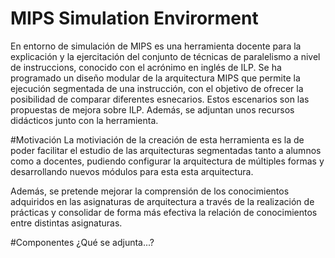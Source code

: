 # MIPS Simulation Envirorment
En entorno de simulación de MIPS es una herramienta docente para la explicación y la ejercitación del conjunto de técnicas de paralelismo a nivel de instruccions, conocido con el acrónimo en inglés de ILP. Se ha programado un diseño modular de la arquitectura MIPS que permite la ejecución segmentada de una instrucción, con el objetivo de ofrecer la posibilidad de comparar diferentes esnecarios. Estos escenarios son las propuestas de mejora sobre ILP. Además, se adjuntan unos recursos didácticos junto con la herramienta.

#Motivación
La motiviación de la creación de esta herramienta es la de poder facilitar el estudio de las arquitecturas segmentadas tanto a alumnos como a docentes, pudiendo configurar la arquitectura de múltiples formas y desarrollando nuevos módulos para esta esta arquitectura. 

Además, se pretende mejorar la comprensión de los conocimientos adquiridos en las asignaturas de arquitectura a través de la realización de prácticas y consolidar de forma más efectiva la relación de conocimientos entre distintas asignaturas.

#Componentes
¿Qué se adjunta...?


